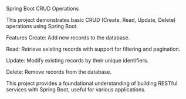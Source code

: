 Spring Boot CRUD Operations

This project demonstrates basic CRUD (Create, Read, Update, Delete) operations using Spring Boot.

Features
Create: Add new records to the database.

Read: Retrieve existing records with support for filtering and pagination.

Update: Modify existing records by their unique identifiers.

Delete: Remove records from the database.

This project provides a foundational understanding of building RESTful services with Spring Boot, useful for various applications.

